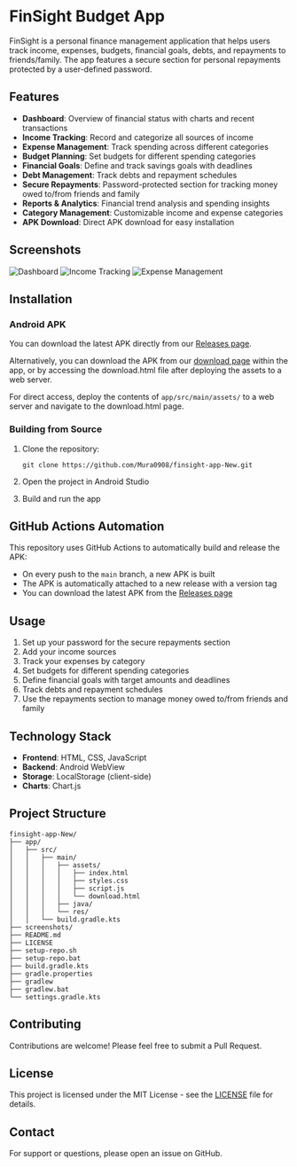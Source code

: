 # FinSight Budget App

FinSight is a personal finance management application that helps users track income, expenses, budgets, financial goals, debts, and repayments to friends/family. The app features a secure section for personal repayments protected by a user-defined password.

## Features

- **Dashboard**: Overview of financial status with charts and recent transactions
- **Income Tracking**: Record and categorize all sources of income
- **Expense Management**: Track spending across different categories
- **Budget Planning**: Set budgets for different spending categories
- **Financial Goals**: Define and track savings goals with deadlines
- **Debt Management**: Track debts and repayment schedules
- **Secure Repayments**: Password-protected section for tracking money owed to/from friends and family
- **Reports & Analytics**: Financial trend analysis and spending insights
- **Category Management**: Customizable income and expense categories
- **APK Download**: Direct APK download for easy installation

## Screenshots

![Dashboard](screenshots/dashboard.png)
![Income Tracking](screenshots/income.png)
![Expense Management](screenshots/expenses.png)

## Installation

### Android APK

You can download the latest APK directly from our [Releases page](https://github.com/Mura0908/finsight-app-New/releases/latest).

Alternatively, you can download the APK from our [download page](app/src/main/assets/download.html) within the app, or by accessing the download.html file after deploying the assets to a web server.

For direct access, deploy the contents of `app/src/main/assets/` to a web server and navigate to the download.html page.

### Building from Source

1. Clone the repository:
   ```
   git clone https://github.com/Mura0908/finsight-app-New.git
   ```

2. Open the project in Android Studio

3. Build and run the app

## GitHub Actions Automation

This repository uses GitHub Actions to automatically build and release the APK:

- On every push to the `main` branch, a new APK is built
- The APK is automatically attached to a new release with a version tag
- You can download the latest APK from the [Releases page](https://github.com/Mura0908/finsight-app-New/releases/latest)

## Usage

1. Set up your password for the secure repayments section
2. Add your income sources
3. Track your expenses by category
4. Set budgets for different spending categories
5. Define financial goals with target amounts and deadlines
6. Track debts and repayment schedules
7. Use the repayments section to manage money owed to/from friends and family

## Technology Stack

- **Frontend**: HTML, CSS, JavaScript
- **Backend**: Android WebView
- **Storage**: LocalStorage (client-side)
- **Charts**: Chart.js

## Project Structure

```
finsight-app-New/
├── app/
│   ├── src/
│   │   ├── main/
│   │   │   ├── assets/
│   │   │   │   ├── index.html
│   │   │   │   ├── styles.css
│   │   │   │   ├── script.js
│   │   │   │   └── download.html
│   │   │   ├── java/
│   │   │   └── res/
│   │   └── build.gradle.kts
├── screenshots/
├── README.md
├── LICENSE
├── setup-repo.sh
├── setup-repo.bat
├── build.gradle.kts
├── gradle.properties
├── gradlew
├── gradlew.bat
└── settings.gradle.kts
```

## Contributing

Contributions are welcome! Please feel free to submit a Pull Request.

## License

This project is licensed under the MIT License - see the [LICENSE](LICENSE) file for details.

## Contact

For support or questions, please open an issue on GitHub.